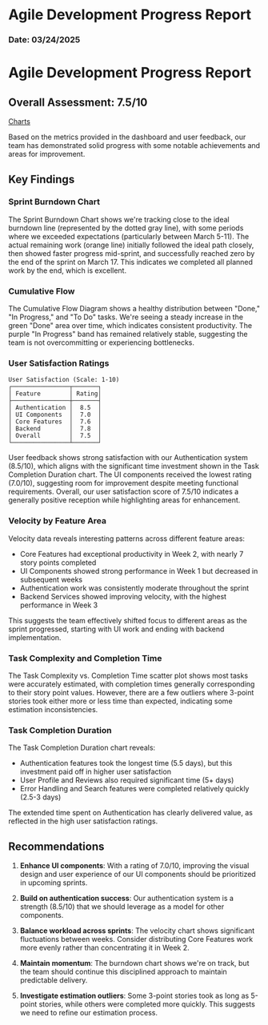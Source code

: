 # Agile Development Progress Report

### Date: 03/24/2025

# Agile Development Progress Report

## Overall Assessment: 7.5/10
[Charts](https://github.com/omniV1/CineScope/blob/main/Documents/Images/ChartsSprint1.png)

Based on the metrics provided in the dashboard and user feedback, our team has demonstrated solid progress with some notable achievements and areas for improvement.

## Key Findings

### Sprint Burndown Chart

The Sprint Burndown Chart shows we're tracking close to the ideal burndown line (represented by the dotted gray line), with some periods where we exceeded expectations (particularly between March 5-11). The actual remaining work (orange line) initially followed the ideal path closely, then showed faster progress mid-sprint, and successfully reached zero by the end of the sprint on March 17. This indicates we completed all planned work by the end, which is excellent.

### Cumulative Flow


The Cumulative Flow Diagram shows a healthy distribution between "Done," "In Progress," and "To Do" tasks. We're seeing a steady increase in the green "Done" area over time, which indicates consistent productivity. The purple "In Progress" band has remained relatively stable, suggesting the team is not overcommitting or experiencing bottlenecks.

### User Satisfaction Ratings
```
User Satisfaction (Scale: 1-10)
┌────────────────┬───────┐
│ Feature        │ Rating│
├────────────────┼───────┤
│ Authentication │  8.5  │
│ UI Components  │  7.0  │
│ Core Features  │  7.6  │
│ Backend        │  7.8  │
│ Overall        │  7.5  │
└────────────────┴───────┘
```

User feedback shows strong satisfaction with our Authentication system (8.5/10), which aligns with the significant time investment shown in the Task Completion Duration chart. The UI components received the lowest rating (7.0/10), suggesting room for improvement despite meeting functional requirements. Overall, our user satisfaction score of 7.5/10 indicates a generally positive reception while highlighting areas for enhancement.

### Velocity by Feature Area


Velocity data reveals interesting patterns across different feature areas:
- Core Features had exceptional productivity in Week 2, with nearly 7 story points completed
- UI Components showed strong performance in Week 1 but decreased in subsequent weeks
- Authentication work was consistently moderate throughout the sprint
- Backend Services showed improving velocity, with the highest performance in Week 3

This suggests the team effectively shifted focus to different areas as the sprint progressed, starting with UI work and ending with backend implementation.

### Task Complexity and Completion Time

The Task Complexity vs. Completion Time scatter plot shows most tasks were accurately estimated, with completion times generally corresponding to their story point values. However, there are a few outliers where 3-point stories took either more or less time than expected, indicating some estimation inconsistencies.

### Task Completion Duration

The Task Completion Duration chart reveals:
- Authentication features took the longest time (5.5 days), but this investment paid off in higher user satisfaction
- User Profile and Reviews also required significant time (5+ days)
- Error Handling and Search features were completed relatively quickly (2.5-3 days)

The extended time spent on Authentication has clearly delivered value, as reflected in the high user satisfaction ratings.

## Recommendations

1. **Enhance UI components**: With a rating of 7.0/10, improving the visual design and user experience of our UI components should be prioritized in upcoming sprints.

2. **Build on authentication success**: Our authentication system is a strength (8.5/10) that we should leverage as a model for other components.

3. **Balance workload across sprints**: The velocity chart shows significant fluctuations between weeks. Consider distributing Core Features work more evenly rather than concentrating it in Week 2.

4. **Maintain momentum**: The burndown chart shows we're on track, but the team should continue this disciplined approach to maintain predictable delivery.

5. **Investigate estimation outliers**: Some 3-point stories took as long as 5-point stories, while others were completed more quickly. This suggests we need to refine our estimation process.

